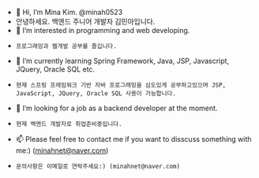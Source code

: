 - 👋 Hi, I’m Mina Kim. @minah0523
-    안녕하세요. 백엔드 주니어 개발자 김민아입니다.
- 👀 I’m interested in programming and web developing.
-     프로그래밍과 웹개발 공부를 즐깁니다.
- 🌱 I’m currently learning Spring Framework, Java, JSP, Javascript, JQuery, Oracle SQL etc.
-     현재 스프링 프레임워크 기반 자바 프로그래밍을 심도있게 공부하고있으며 JSP, JavaScript, JQuery, Oracle SQL 사용이 가능합니다.
- 💞️ I’m looking for a job as a backend developer at the moment. 
-     현재 백엔드 개발자로 취업준비중입니다.
- 📫 Please feel free to contact me if you want to disscuss something with me:) (minahnet@naver.com)
-     문의사항은 이메일로 연락주세요:) (minahnet@naver.com)
